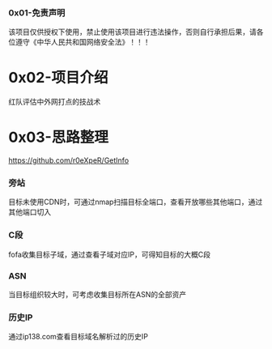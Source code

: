 ### 0x01-免责声明
该项目仅供授权下使用，禁止使用该项目进行违法操作，否则自行承担后果，请各位遵守《中华人民共和国网络安全法》！！！

# 0x02-项目介绍
红队评估中外网打点的技战术

# 0x03-思路整理
https://github.com/r0eXpeR/GetInfo

### 旁站
目标未使用CDN时，可通过nmap扫描目标全端口，查看开放哪些其他端口，通过其他端口切入
### C段
fofa收集目标子域，通过查看子域对应IP，可得知目标的大概C段
### ASN
当目标组织较大时，可考虑收集目标所在ASN的全部资产
### 历史IP
通过ip138.com查看目标域名解析过的历史IP